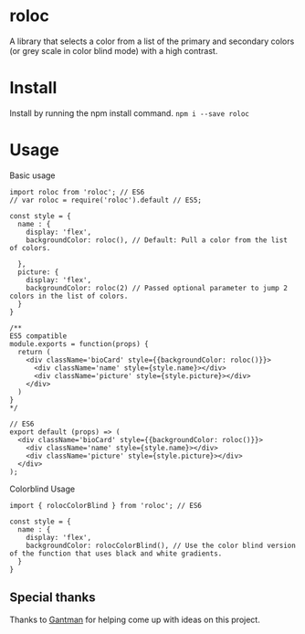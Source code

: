 # roloc
A library that selects a color from a list of the primary and secondary colors (or grey scale in color blind mode) with a high contrast.

# Install
Install by running the npm install command.
```npm i --save roloc```

# Usage
Basic usage
```
import roloc from 'roloc'; // ES6
// var roloc = require('roloc').default // ES5;

const style = {
  name : {
    display: 'flex',
    backgroundColor: roloc(), // Default: Pull a color from the list of colors.
    
  },
  picture: {
    display: 'flex',
    backgroundColor: roloc(2) // Passed optional parameter to jump 2 colors in the list of colors.
  }
}

/**
ES5 compatible
module.exports = function(props) {
  return (
    <div className='bioCard' style={{backgroundColor: roloc()}}>
      <div className='name' style={style.name}></div>
      <div className='picture' style={style.picture}></div>
    </div>
  )
}
*/

// ES6
export default (props) => (
  <div className='bioCard' style={{backgroundColor: roloc()}}>
    <div className='name' style={style.name}></div>
    <div className='picture' style={style.picture}></div>
  </div>
);
```

Colorblind Usage
```
import { rolocColorBlind } from 'roloc'; // ES6

const style = {
  name : {
    display: 'flex',
    backgroundColor: rolocColorBlind(), // Use the color blind version of the function that uses black and white gradients.
  }
}
```

## Special thanks
Thanks to [Gantman](https://github.com/GantMan) for helping come up with ideas on this project.